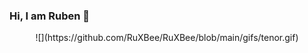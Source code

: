 ### Hi, I am Ruben 👋 

<center>![](https://github.com/RuXBee/RuXBee/blob/main/gifs/tenor.gif)</center>

